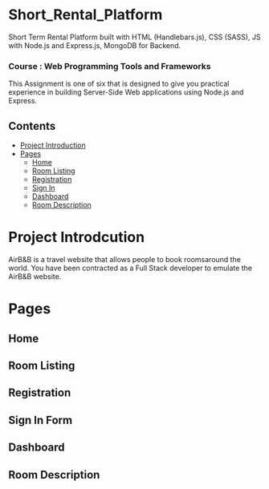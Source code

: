 # Short_Rental_Platform

Short Term Rental Platform built with HTML (Handlebars.js), CSS (SASS), JS with Node.js and Express.js, MongoDB for Backend.

### Course : Web Programming Tools and Frameworks

This Assignment is one of six that is designed to give you practical experience in building Server-Side Web applications using Node.js and Express.

## Contents
- [Project Introduction](#project-intro)
- [Pages](#pages)
  - [Home](#home)
  - [Room Listing](#room-listing)
  - [Registration](#registration)
  - [Sign In](#sign-in)
  - [Dashboard](#dashboard)
  - [Room Description](#room-description)

# Project Introdcution

AirB&B is a travel website that allows people to book rooms​ ​around the world. You have been contracted as a Full Stack developer to emulate the AirB&B website.

<a id="pages"></a>
# Pages

<a id="home"></a>
## Home

<a id="room-listing"></a>
## Room Listing

<a id="registration"></a>
## Registration

<a id="sign-in"></a>
## Sign In Form

<a id="dashboard"></a>
## Dashboard

<a id="room-description"></a>
## Room Description
